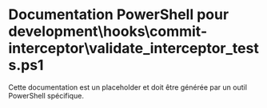 # Documentation PowerShell pour development\hooks\commit-interceptor\validate_interceptor_tests.ps1

Cette documentation est un placeholder et doit être générée par un outil PowerShell spécifique.
